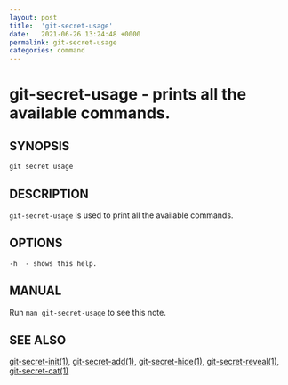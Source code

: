 ```yaml
---
layout: post
title:  'git-secret-usage'
date:   2021-06-26 13:24:48 +0000
permalink: git-secret-usage
categories: command
---
```

git-secret-usage - prints all the available commands.
=====================================================

## SYNOPSIS

    git secret usage


## DESCRIPTION
`git-secret-usage` is used to print all the available commands.


## OPTIONS

    -h  - shows this help.


## MANUAL

Run `man git-secret-usage` to see this note.


## SEE ALSO

[git-secret-init(1)](http://git-secret.io/git-secret-init), [git-secret-add(1)](http://git-secret.io/git-secret-add),
[git-secret-hide(1)](http://git-secret.io/git-secret-hide), [git-secret-reveal(1)](http://git-secret.io/git-secret-reveal),
[git-secret-cat(1)](http://git-secret.io/git-secret-cat)

